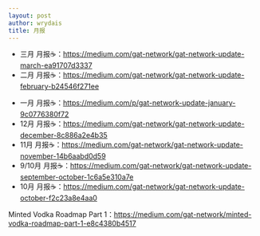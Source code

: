 ```yaml
---
layout: post
author: wrydais
title: 月报
---
```


* 三月 月报☕️：https://medium.com/gat-network/gat-network-update-march-ea91707d3337
* 二月 月报☕️：https://medium.com/gat-network/gat-network-update-february-b24546f271ee
<!--more-->

* 一月 月报☕️：https://medium.com/p/gat-network-update-january-9c0776380f72
* 12月 月报☕️：https://medium.com/gat-network/gat-network-update-december-8c886a2e4b35
* 11月 月报☕️：https://medium.com/gat-network/gat-network-update-november-14b6aabd0d59
* 9/10月 月报☕️：https://medium.com/gat-network/gat-network-update-september-october-1c6a5e310a7e
* 10月 月报☕️：https://medium.com/gat-network/gat-network-update-october-f2c23a8e4aa0

Minted Vodka Roadmap  Part 1：https://medium.com/gat-network/minted-vodka-roadmap-part-1-e8c4380b4517
